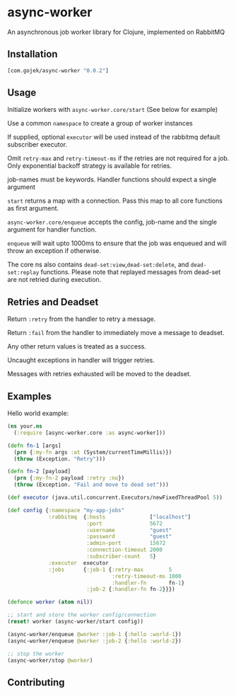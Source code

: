 # async-worker

An asynchronous job worker library for Clojure, implemented on RabbitMQ

## Installation

```clojure
[com.gojek/async-worker "0.0.2"]
```

## Usage

Initialize workers with `async-worker.core/start`
(See below for example)

Use a common `namespace` to create a group of worker instances

If supplied, optional `executor` will be used instead of the rabbitmq default subscriber executor.

Omit `retry-max` and `retry-timeout-ms` if the retries are not required for a job.
Only exponential backoff strategy is available for retries.

job-names must be keywords. Handler functions should expect a single argument

`start` returns a map with a connection. Pass this map to all core functions as first argument.

`async-worker.core/enqueue` accepts the config, job-name and the single argument for handler function.

`enqueue` will wait upto 1000ms to ensure that the job was enqueued and will throw an exception if otherwise.

The core ns also contains `dead-set:view`,`dead-set:delete`, and `dead-set:replay` functions. Please note that replayed messages from dead-set are not retried during execution.

## Retries and Deadset

Return `:retry` from the handler to retry a message.

Return `:fail` from the handler to immediately move a message to deadset.

Any other return values is treated as a success.

Uncaught exceptions in handler will trigger retries.

Messages with retries exhausted will be moved to the deadset.

## Examples

Hello world example:

``` clojure
(ns your.ns
  (:require [async-worker.core :as async-worker]))

(defn fn-1 [args]
  (prn {:my-fn args :at (System/currentTimeMillis)})
  (throw (Exception. "Retry")))

(defn fn-2 [payload]
  (prn {:my-fn-2 payload :retry :no})
  (throw (Exception. "Fail and move to dead set")))

(def executor (java.util.concurrent.Executors/newFixedThreadPool 5))

(def config {:namespace "my-app-jobs"
             :rabbitmq  {:hosts              ["localhost"]
                         :port               5672
                         :username           "guest"
                         :password           "guest"
                         :admin-port         15672
                         :connection-timeout 2000
                         :subscriber-count   5}
             :executor  executor
             :jobs      {:job-1 {:retry-max        5
                                 :retry-timeout-ms 1000
                                 :handler-fn       fn-1}
                         :job-2 {:handler-fn fn-2}}})

(defonce worker (atom nil))

;; start and store the worker config/connection
(reset! worker (async-worker/start config))

(async-worker/enqueue @worker :job-1 {:hello :world-1})
(async-worker/enqueue @worker :job-2 {:hello :world-2})

;; stop the worker
(async-worker/stop @worker)
```

## Contributing
